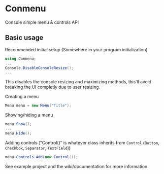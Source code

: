 # Conmenu
Console simple menu &amp; controls API

## Basic usage

Recommended initial setup (Somewhere in your program initialization)
```cs
using Conmenu;
...
Console.DisableConsoleResize();
...
```
This disables the console resizing and maximizing methods, this'll avoid breaking the UI completly due to user resizing.


Creating a menu
```cs
Menu menu = new Menu("Title");
```

Showing/hiding a menu
```cs
menu.Show();
...
menu.Hide();
```

Adding controls ("Control()" is whatever class inherits from `Control` (`Button`, `Checkbox`, `Separator`, `TextField`))
```cs
menu.Controls.Add(new Control());
```

See example project and the wiki/documentation for more information.
